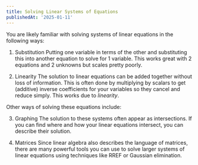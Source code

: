 ```yaml
---
title: Solving Linear Systems of Equations
publishedAt: '2025-01-11'
---
```


You are likely familiar with solving systems of linear equations in the following ways:

1) Substitution
Putting one variable in terms of the other and substituting this into another equation to solve for 1 variable. This works great with 2 equations and 2 unknowns but scales pretty poorly.

2) Linearity
The solution to linear equations can be added together without loss of information. This is often done by multiplying by scalars to get (additive) inverse coefficients for your variables so they cancel and reduce simply. 
This works due to *linearity*.

Other ways of solving these equations include:

3) Graphing
The solution to these systems often appear as intersections. If you can find where and how your linear equations intersect, you can describe their solution.

4) Matrices
Since linear algebra also describes the language of matrices, there are many powerful tools you can use to solve larger systems of linear equations using techniques like RREF or Gaussian elimination.
